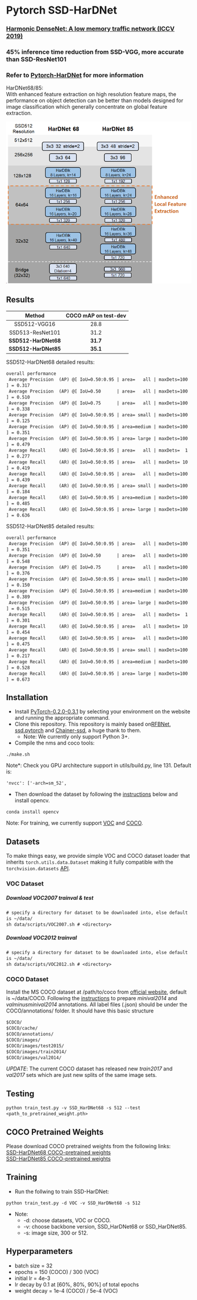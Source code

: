 # Pytorch SSD-HarDNet
### [Harmonic DenseNet: A low memory traffic network (ICCV 2019)](https://arxiv.org/abs/1909.00948)
### 45% inference time reduction from SSD-VGG, more accurate than SSD-ResNet101
### Refer to [Pytorch-HarDNet](https://github.com/PingoLH/Pytorch-HarDNet) for more information

HarDNet68/85: \
With enhanced feature extraction on high resolution feature maps, the performance on object detection can be better than models designed for image classification which generally concentrate on global feature extraction.
<p align="center">
  <img src="ReadmeImg/hardnet_arch_1.png" width="512" title="HarDNet Block">
</p>



## Results
| Method | COCO mAP on test-dev | 
| :---: |  :---:  | 
| SSD512-VGG16  | 28.8 | 
| SSD513-ResNet101 | 31.2 |
| **SSD512-HarDNet68**   | **31.7** | 
| **SSD512-HarDNet85**   | **35.1** | 

SSD512-HarDNet68 detailed results:
```
overall performance
 Average Precision  (AP) @[ IoU=0.50:0.95 | area=   all | maxDets=100 ] = 0.317
 Average Precision  (AP) @[ IoU=0.50      | area=   all | maxDets=100 ] = 0.510
 Average Precision  (AP) @[ IoU=0.75      | area=   all | maxDets=100 ] = 0.338
 Average Precision  (AP) @[ IoU=0.50:0.95 | area= small | maxDets=100 ] = 0.125
 Average Precision  (AP) @[ IoU=0.50:0.95 | area=medium | maxDets=100 ] = 0.351
 Average Precision  (AP) @[ IoU=0.50:0.95 | area= large | maxDets=100 ] = 0.479
 Average Recall     (AR) @[ IoU=0.50:0.95 | area=   all | maxDets=  1 ] = 0.277
 Average Recall     (AR) @[ IoU=0.50:0.95 | area=   all | maxDets= 10 ] = 0.419
 Average Recall     (AR) @[ IoU=0.50:0.95 | area=   all | maxDets=100 ] = 0.439
 Average Recall     (AR) @[ IoU=0.50:0.95 | area= small | maxDets=100 ] = 0.184
 Average Recall     (AR) @[ IoU=0.50:0.95 | area=medium | maxDets=100 ] = 0.485
 Average Recall     (AR) @[ IoU=0.50:0.95 | area= large | maxDets=100 ] = 0.636
```


SSD512-HarDNet85 detailed results:
```
overall performance
 Average Precision  (AP) @[ IoU=0.50:0.95 | area=   all | maxDets=100 ] = 0.351
 Average Precision  (AP) @[ IoU=0.50      | area=   all | maxDets=100 ] = 0.548
 Average Precision  (AP) @[ IoU=0.75      | area=   all | maxDets=100 ] = 0.376
 Average Precision  (AP) @[ IoU=0.50:0.95 | area= small | maxDets=100 ] = 0.150
 Average Precision  (AP) @[ IoU=0.50:0.95 | area=medium | maxDets=100 ] = 0.389
 Average Precision  (AP) @[ IoU=0.50:0.95 | area= large | maxDets=100 ] = 0.515
 Average Recall     (AR) @[ IoU=0.50:0.95 | area=   all | maxDets=  1 ] = 0.301
 Average Recall     (AR) @[ IoU=0.50:0.95 | area=   all | maxDets= 10 ] = 0.454
 Average Recall     (AR) @[ IoU=0.50:0.95 | area=   all | maxDets=100 ] = 0.475
 Average Recall     (AR) @[ IoU=0.50:0.95 | area= small | maxDets=100 ] = 0.217
 Average Recall     (AR) @[ IoU=0.50:0.95 | area=medium | maxDets=100 ] = 0.528
 Average Recall     (AR) @[ IoU=0.50:0.95 | area= large | maxDets=100 ] = 0.673
 ```



## Installation
- Install [PyTorch-0.2.0-0.3.1](http://pytorch.org/) by selecting your environment on the website and running the appropriate command.
- Clone this repository. This repository is mainly based on[RFBNet](https://github.com/ruinmessi/RFBNet), [ssd.pytorch](https://github.com/amdegroot/ssd.pytorch) and [Chainer-ssd](https://github.com/Hakuyume/chainer-ssd), a huge thank to them.
  * Note: We currently only support Python 3+.
- Compile the nms and coco tools:
```Shell
./make.sh
```
Note*: Check you GPU architecture support in utils/build.py, line 131. Default is:

``` 
'nvcc': ['-arch=sm_52',
```
- Then download the dataset by following the [instructions](#download-voc2007-trainval--test) below and install opencv. 
```Shell
conda install opencv
```
Note: For training, we currently  support [VOC](http://host.robots.ox.ac.uk/pascal/VOC/) and [COCO](http://mscoco.org/). 

## Datasets
To make things easy, we provide simple VOC and COCO dataset loader that inherits `torch.utils.data.Dataset` making it fully compatible with the `torchvision.datasets` [API](http://pytorch.org/docs/torchvision/datasets.html).

### VOC Dataset
##### Download VOC2007 trainval & test

```Shell
# specify a directory for dataset to be downloaded into, else default is ~/data/
sh data/scripts/VOC2007.sh # <directory>
```

##### Download VOC2012 trainval

```Shell
# specify a directory for dataset to be downloaded into, else default is ~/data/
sh data/scripts/VOC2012.sh # <directory>
```
### COCO Dataset
Install the MS COCO dataset at /path/to/coco from [official website](http://mscoco.org/), default is ~/data/COCO. Following the [instructions](https://github.com/rbgirshick/py-faster-rcnn/blob/77b773655505599b94fd8f3f9928dbf1a9a776c7/data/README.md) to prepare *minival2014* and *valminusminival2014* annotations. All label files (.json) should be under the COCO/annotations/ folder. It should have this basic structure
```Shell
$COCO/
$COCO/cache/
$COCO/annotations/
$COCO/images/
$COCO/images/test2015/
$COCO/images/train2014/
$COCO/images/val2014/
```
*UPDATE*: The current COCO dataset has released new *train2017* and *val2017* sets which are just new splits of the same image sets. 

## Testing
```
python train_test.py -v SSD_HarDNet68 -s 512 --test <path_to_pretrained_weight.pth>
```

## COCO Pretrained Weights
Please download COCO pretrained weights from the following links:\
[SSD-HarDNet68 COCO-pretrained weights](https://drive.google.com/file/d/1IHXvQMsQbuwYbuxW7HjFQHhGSX6SKz70/view?usp=sharing)\
[SSD-HarDNet85 COCO-pretrained weights](https://drive.google.com/file/d/1gagahaMFOKG6hOGpU0-CgL3m1yc13ktr/view?usp=sharing)



## Training
- Run the follwing to train SSD-HarDNet:
```Shell
python train_test.py -d VOC -v SSD_HarDNet68 -s 512
```
- Note:
  * -d: choose datasets, VOC or COCO.
  * -v: choose backbone version, SSD_HarDNet68 or SSD_HarDNet85.
  * -s: image size, 300 or 512.

## Hyperparameters
- batch size = 32
- epochs = 150 (COCO) / 300 (VOC)
- initial lr = 4e-3
- lr decay by 0.1 at [60%, 80%, 90%] of total epochs
- weight decay = 1e-4 (COCO) / 5e-4 (VOC)
